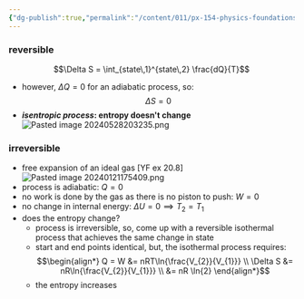 ```yaml
---
{"dg-publish":true,"permalink":"/content/011/px-154-physics-foundations/px-154-e-the-second-law-of-thermodynamics/px-154-e6c-adiabatic-processes/","noteIcon":"1","created":"2024-11-25T10:50:32.000+00:00","updated":"2024-11-26T19:51:18.343+00:00"}
---
```


### reversible
$$\Delta S = \int_{state\,1}^{state\,2} \frac{dQ}{T}$$
- however, $\Delta Q = 0$ for an adiabatic process, so: 
$$\Delta S = 0$$
- ***isentropic process*: entropy doesn't change**
![Pasted image 20240528203235.png](/img/user/pics/Pasted%20image%2020240528203235.png)
### irreversible
- free expansion of an ideal gas [YF ex 20.8]
![Pasted image 20240121175409.png](/img/user/pics/Pasted%20image%2020240121175409.png)
- process is adiabatic: $Q = 0$
- no work is done by the gas as there is no piston to push: $W=0$ 
- no change in internal energy: $\Delta U = 0 \implies T_{2}= T_{1}$
- does the entropy change?
	- process is irreversible, so, come up with a reversible isothermal process that achieves the same change in state
	- start and end points identical, but, the isothermal process requires: 
$$\begin{align*}
	Q = W &= nRT\ln{\frac{V_{2}}{V_{1}}} \\
	\Delta S &= nR\ln{\frac{V_{2}}{V_{1}}} \\
	&= nR \ln{2}
\end{align*}$$
	- the entropy increases
